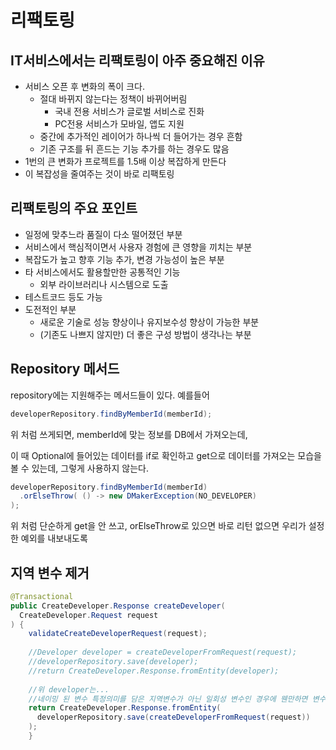 # 리팩토링



## IT서비스에서는 리팩토링이 아주 중요해진 이유

* 서비스 오픈 후 변화의 폭이 크다.
  * 절대 바뀌지 않는다는 정책이 바뀌어버림
    * 국내 전용 서비스가 글로벌 서비스로 진화
    * PC전용 서비스가 모바일, 앱도 지원
  * 중간에 추가적인 레이어가 하나씩 더 들어가는 경우 흔함
  * 기존 구조를 뒤 흔드는 기능 추가를 하는 경우도 많음
* 1번의 큰 변화가 프로젝트를 1.5배 이상 복잡하게 만든다
* 이 복잡성을 줄여주는 것이 바로 리팩토링



## 리팩토링의 주요 포인트

* 일정에 맞추느라 품질이 다소 떨어졌던 부분
* 서비스에서 핵심적이면서 사용자 경험에 큰 영향을 끼치는 부분
* 복잡도가 높고 향후 기능 추가, 변경 가능성이 높은 부분
* 타 서비스에서도 활용할만한 공통적인 기능
  * 외부 라이브러리나 시스템으로 도출
* 테스트코드 등도 가능
* 도전적인 부분
  * 새로운 기술로 성능 향상이나 유지보수성 향상이 가능한 부분
  * (기존도 나쁘지 않지만) 더 좋은 구성 방법이 생각나는 부분



## Repository 메서드

repository에는 지원해주는 메서드들이 있다. 예를들어 

~~~java
developerRepository.findByMemberId(memberId);
~~~

위 처럼 쓰게되면, memberId에 맞는 정보를 DB에서 가져오는데, 

이 때 Optional에 들어있는 데이터를 if로 확인하고 get으로 데이터를 가져오는 모습을 볼 수 있는데, 그렇게 사용하지 않는다.

~~~java
developerRepository.findByMemberId(memberId)
  .orElseThrow( () -> new DMakerException(NO_DEVELOPER)
);
~~~

위 처럼 단순하게 get을 안 쓰고, orElseThrow로 있으면 바로 리턴 없으면 우리가 설정한 예외를 내보내도록







## 지역 변수 제거

```java
@Transactional
public CreateDeveloper.Response createDeveloper(
  CreateDeveloper.Request request
) {
    validateCreateDeveloperRequest(request);
    
  	//Developer developer = createDeveloperFromRequest(request);
    //developerRepository.save(developer);
    //return CreateDeveloper.Response.fromEntity(developer);
    
  	//위 developer는...
    //네이밍 된 변수 특정의미를 담은 지역변수가 아닌 일회성 변수인 경우에 웬만하면 변수로 만들지 말자.
    return CreateDeveloper.Response.fromEntity(
      developerRepository.save(createDeveloperFromRequest(request))
    );
    }
```